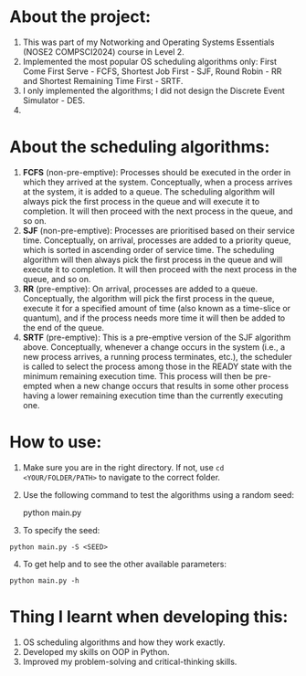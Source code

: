 # About the project:

 1. This was part of my Notworking and Operating Systems Essentials (NOSE2 COMPSCI2024) course in Level 2.
 2. Implemented the most popular OS scheduling algorithms only: First Come First Serve - FCFS, Shortest Job First - SJF, Round Robin - RR and Shortest Remaining Time First - SRTF.
 3. I only implemented the algorithms; I did not design the Discrete Event Simulator - DES.
 4. 

# About the scheduling algorithms:

 1. **FCFS** (non-pre-emptive): Processes should be executed in the
    order in which they arrived at the system. Conceptually, when a
    process arrives at the system, it is added to a queue. The
    scheduling algorithm will always pick the first process in the queue
    and will execute it to completion. It will then proceed with the
    next process in the queue, and so on.
 2. **SJF** (non-pre-emptive): Processes are prioritised based on their
    service time. Conceptually, on arrival, processes are added to a
    priority queue, which is sorted in ascending order of service time.
    The scheduling algorithm will then always pick the first process in
    the queue and will execute it to completion. It will then proceed
    with the next process in the queue, and so on.
 3. **RR** (pre-emptive): On arrival, processes are added to a queue.
    Conceptually, the algorithm will pick the first process in the
    queue, execute it for a specified amount of time (also known as a
    time-slice or quantum), and if the process needs more time it will
    then be added to the end of the queue.
 4. **SRTF** (pre-emptive): This is a pre-emptive version of the SJF
    algorithm above. Conceptually, whenever a change occurs in the
    system (i.e., a new process arrives, a running process terminates,
    etc.), the scheduler is called to select the process among those in
    the READY state with the minimum remaining execution time. This
    process will then be pre-empted when a new change occurs that
    results in some other process having a lower remaining execution
    time than the currently executing one.

# How to use:

 1.  Make sure you are in the right directory. If not, use  `cd <YOUR/FOLDER/PATH>`  to navigate to the correct folder.
 2. Use the following command to test the algorithms using a random seed:

    python main.py

  3. To specify the seed:

    python main.py -S <SEED>
  4. To get help and to see the other available parameters:

    python main.py -h

# Thing I learnt when developing this:

 1. OS scheduling algorithms and how they work exactly.
 2. Developed my skills on OOP in Python.
 3. Improved my problem-solving and critical-thinking skills.
